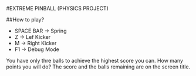 #EXTREME PINBALL (PHYSICS PROJECT)

##How to play?
  - SPACE BAR 	->	Spring
  - Z 		-> 	Lef Kicker
  - M 		->	Right Kicker
  - F1		->	Debug Mode

You have only thre balls to achieve the highest score you can. How many points you will do? 
The score and the balls remaining are on the screen title.



